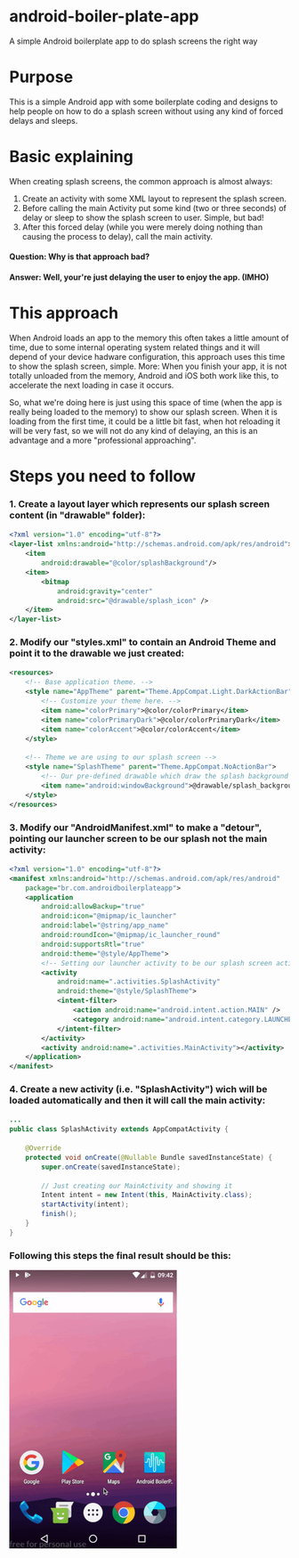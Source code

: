 # android-boiler-plate-app
A simple Android boilerplate app to do splash screens the right way


# Purpose
This is a simple Android app with some boilerplate coding and designs to help people on how to do a splash screen without using any kind of forced delays and sleeps.

# Basic explaining
When creating splash screens, the common approach is almost always:

1. Create an activity with some XML layout to represent the splash screen.
2. Before calling the main Activity put some kind (two or three seconds) of delay or sleep to show the splash screen to user. Simple, but bad!
3. After this forced delay (while you were merely doing nothing than causing the process to delay), call the main activity.

#### Question: Why is that approach bad?

#### Answer: Well, your're just delaying the user to enjoy the app. (IMHO)

# This approach

When Android loads an app to the memory this often takes a little amount of time, due to some internal operating system related things and it will depend of your device hadware configuration, this approach uses this time to show the splash screen, simple. More: When you finish your app, it is not totally unloaded from the memory, Android and iOS both work like this, to accelerate the next loading in case it occurs.

So, what we're doing here is just using this space of time (when the app is really being loaded to the memory) to show our splash screen. When it is loading from the first time, it could be a little bit fast, when hot reloading it will be very fast, so we will not do any kind of delaying, an this is an advantage and a more "professional approaching".

# Steps you need to follow

### 1. Create a layout layer which represents our splash screen content (in "drawable" folder):

```xml
<?xml version="1.0" encoding="utf-8"?>
<layer-list xmlns:android="http://schemas.android.com/apk/res/android">
    <item
        android:drawable="@color/splashBackground"/>
    <item>
        <bitmap
            android:gravity="center"
            android:src="@drawable/splash_icon" />
    </item>
</layer-list>
````

### 2. Modify our "styles.xml" to contain an Android Theme and point it to the drawable we just created:

```xml
<resources>
    <!-- Base application theme. -->
    <style name="AppTheme" parent="Theme.AppCompat.Light.DarkActionBar">
        <!-- Customize your theme here. -->
        <item name="colorPrimary">@color/colorPrimary</item>
        <item name="colorPrimaryDark">@color/colorPrimaryDark</item>
        <item name="colorAccent">@color/colorAccent</item>
    </style>

    <!-- Theme we are using to our splash screen -->
    <style name="SplashTheme" parent="Theme.AppCompat.NoActionBar">
        <!-- Our pre-defined drawable which draw the splash background screen -->
        <item name="android:windowBackground">@drawable/splash_background</item>
    </style>
</resources>
```

### 3. Modify our "AndroidManifest.xml" to make a "detour", pointing our launcher screen to be our splash not the main activity:

```xml
<?xml version="1.0" encoding="utf-8"?>
<manifest xmlns:android="http://schemas.android.com/apk/res/android"
    package="br.com.androidboilerplateapp">
    <application
        android:allowBackup="true"
        android:icon="@mipmap/ic_launcher"
        android:label="@string/app_name"
        android:roundIcon="@mipmap/ic_launcher_round"
        android:supportsRtl="true"
        android:theme="@style/AppTheme">
        <!-- Setting our launcher activity to be our splash screen activity -->
        <activity
            android:name=".activities.SplashActivity"
            android:theme="@style/SplashTheme">
            <intent-filter>
                <action android:name="android.intent.action.MAIN" />
                <category android:name="android.intent.category.LAUNCHER" />
            </intent-filter>
        </activity>
        <activity android:name=".activities.MainActivity"></activity>
    </application>
</manifest>
````
### 4. Create a new activity (i.e. "SplashActivity") wich will be loaded automatically and then it will call the main activity:

```java
...
public class SplashActivity extends AppCompatActivity {

    @Override
    protected void onCreate(@Nullable Bundle savedInstanceState) {
        super.onCreate(savedInstanceState);

        // Just creating our MainActivity and showing it
        Intent intent = new Intent(this, MainActivity.class);
        startActivity(intent);
        finish();
    }
}
```

### Following this steps the final result should be this: 

![](https://github.com/glaydsoncosta/android-boiler-plate-app/blob/master/project-assets/splash_screen.gif)

